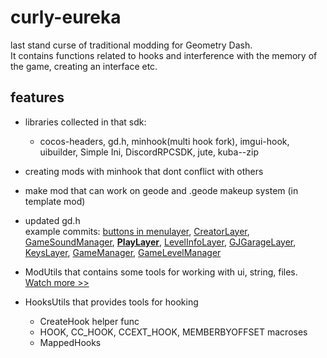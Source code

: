 # curly-eureka
last stand curse of traditional modding for Geometry Dash.<br>
It contains functions related to hooks and interference with the memory of the game, creating an interface etc.<br>

## features

- libraries collected in that sdk:
  - cocos-headers, gd.h, minhook(multi hook fork), imgui-hook, uibuilder, Simple Ini, DiscordRPCSDK, jute, kuba--zip<br>

- creating mods with minhook that dont conflict with others

- make mod that can work on geode and .geode makeup system (in template mod)

- updated gd.h
<br>example commits:
[buttons in menulayer](https://github.com/user95401/curly-eureka/commit/ba3b388c5d6cdaf5da8ecadd619629455f21e8ed), 
[CreatorLayer](https://github.com/user95401/curly-eureka/commit/c18f2c57f253a7d3ec33adc41ceef024aaa3d9bd), 
[GameSoundManager](https://github.com/user95401/curly-eureka/commit/50f2a0b4cbe3ef27afcdd4d471222ddb7b39338f), 
**[PlayLayer](https://github.com/user95401/curly-eureka/commit/9611fb9c73c070b1455c89e7c9c9c407a062559e)**, 
[LevelInfoLayer](https://github.com/user95401/curly-eureka/commit/a5f6db2c747187f29c252626a9ea615e3aea477f), 
[GJGarageLayer](https://github.com/user95401/curly-eureka/commit/a5ac06220a0c2de8ece407e2538b0667cefa6123), 
[KeysLayer](https://github.com/user95401/curly-eureka/commit/a24d8c89c7e12ecba4f06bc0360c9e90048d3afc), 
[GameManager](https://github.com/user95401/curly-eureka/commit/ef3da2854a09b4c7d2bf3d9e76da55d7fd2121e2), 
[GameLevelManager](https://github.com/user95401/curly-eureka/commit/8a39ffb97f23ad07b76f3ba697da31c65aac62c3)

- ModUtils that contains some tools for working with ui, string, files. [Watch more >>](https://github.com/user95401/curly-eureka/wiki/ModUtils)

- HooksUtils that provides tools for hooking
  - CreateHook helper func
  - HOOK, CC_HOOK, CCEXT_HOOK, MEMBERBYOFFSET macroses
  - MappedHooks

